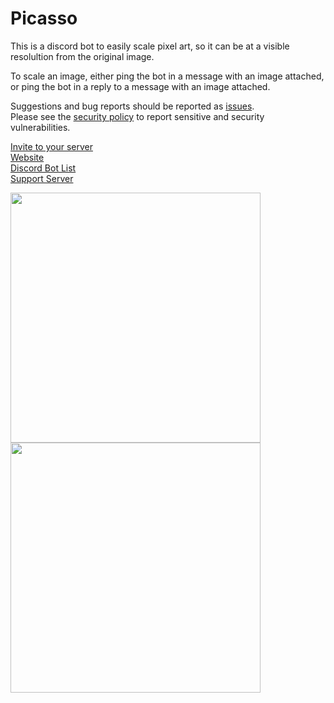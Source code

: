 # Picasso

This is a discord bot to easily scale pixel art, so it can be at a visible resolultion from the original image.

To scale an image, either ping the bot in a message with an image attached, or ping the bot in a reply to a message with an image attached.

Suggestions and bug reports should be reported as [issues](https://github.com/Beatso/Picasso/issues/new).  
Please see the [security policy](https://github.com/Beatso/Picasso/issues/new) to report sensitive and security vulnerabilities.

[Invite to your server](https://discord.com/oauth2/authorize?client_id=782381167134900234&scope=bot&permissions=35840)     
[Website](https://www.beatso.tk/project/picasso/)  
[Discord Bot List](https://top.gg/bot/763842999573544981)  
[Support Server](https://www.beatso.tk/discord)  

<img width="400" src="https://www.beatso.tk/project/picasso/reply.gif"> <img width="400" src="https://www.beatso.tk/project/picasso/direct.gif">
